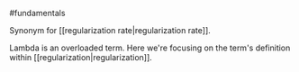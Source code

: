 #fundamentals

Synonym for [[regularization rate|regularization rate]].

Lambda is an overloaded term. Here we&#39;re focusing on the term&#39;s
definition within [[regularization|regularization]].

